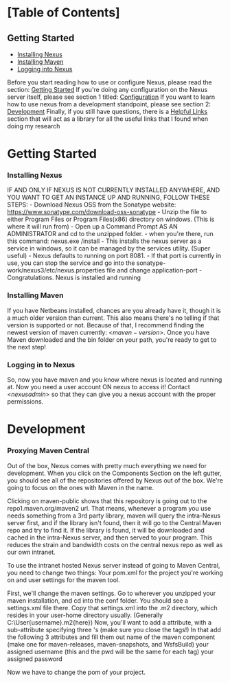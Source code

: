 # [Table of Contents]

## Getting Started
- [Installing Nexus](#installing-nexus)
- [Installing Maven](#installing-maven)
- [Logging into Nexus](logging-into-nexus)

Before you start reading how to use or configure Nexus, please read the section: [Getting Started](#Getting-Started)
If you're doing any configuration on the Nexus server itself, please see section 1 titled: [Configuration](#Configuration)
If you want to learn how to use nexus from a development standpoint, please see section 2: [Development](#Development)
Finally, if you still have questions, there is a [Helpful Links](#helpful-links) section that will act as a library for all the useful links that I found when doing my research


# Getting Started

### Installing Nexus
   IF AND ONLY IF NEXUS IS NOT CURRENTLY INSTALLED ANYWHERE, AND YOU WANT TO GET AN INSTANCE UP AND RUNNING, FOLLOW THESE STEPS:
        - Download Nexus OSS from the Sonatype website: https://www.sonatype.com/download-oss-sonatype
        - Unzip the file to either Program Files or Program Files(x86) directory on windows. (This is where it will run from)
        - Open up a Command Prompt AS AN ADMINISTRATOR and cd to the unzipped folder.
        - when you're there, run this command: nexus.exe /install <whateveryouwanttheservicetobecalled>
            - This installs the nexus server as a service in windows, so it can be managed by the services utility. (Super useful)
        - Nexus defaults to running on port 8081. 
            - If that port is currently in use, you can stop the service and go into the sonatype-work/nexus3/etc/nexus.properties file and change application-port
        - Congratulations. Nexus is installed and running


### Installing Maven
If you have Netbeans installed, chances are you already have it, though it is a much older version than current. 
This also means there's no telling if that version is supported or not. Because of that, I recommend finding the newest version of maven currently: <$maven-version$>.
Once you have Maven downloaded and the bin folder on your path, you're ready to get to the next step!


### Logging in to Nexus
So, now you have maven and you know where nexus is located and running at. Now you need a user account ON nexus to access it!
Contact <$nexusadmin$> so that they can give you a nexus account with the proper permissions.


# Development

### Proxying Maven Central
Out of the box, Nexus comes with pretty much everything we need for development. When you click on the Components Section on the left gutter, you should see all of the repositories offered by Nexus out of the box. We're going to focus on the ones with Maven in the name. 

Clicking on maven-public shows that this repository is going out to the repo1.maven.org/maven2 url. That means, whenever a program you use needs something from a 3rd party library, maven will query the intra-Nexus server first, and if the library isn't found, then it will go to the Central Maven repo and try to find it. If the library is found, it will be downloaded and cached in the intra-Nexus server, and then served to your program. This reduces the strain and bandwidth costs on the central nexus repo as well as our own intranet.

To use the intranet hosted Nexus server instead of going to Maven Central, you need to change two things: 
    Your pom.xml for the project you're working on and user settings for the maven tool.

First, we'll change the maven settings.
    Go to wherever you unzipped your maven installation, and cd into the conf folder. 
    You should see a settings.xml file there. Copy that settings.xml into the .m2 directory, which resides in your user-home directory usually. 
        (Generally C:\User\{username}\.m2\{here})
    Now, you'll want to add a <servers> attribute, with a sub-attribute specifying three <server>'s (make sure you close the tags!)
    In that <server> add the following 3 attributes and fill them out
        <id> name of the maven component </id>              (make one for maven-releases, maven-snapshots, and WsfsBuild)
        <username> your assigned username </username>       (this and the pwd will be the same for each <id> tag)
        <password> your assigned password </username>

Now we have to change the pom of your project.
            
    
